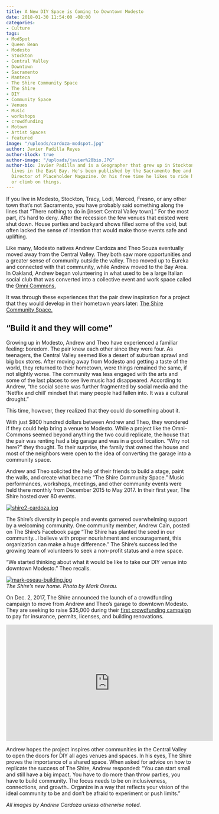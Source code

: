 ```yaml
---
title: A New DIY Space is Coming to Downtown Modesto
date: 2018-01-30 11:54:00 -08:00
categories:
- Culture
tags:
- ModSpot
- Queen Bean
- Modesto
- Stockton
- Central Valley
- Downtown
- Sacramento
- Manteca
- The Shire Community Space
- The Shire
- DIY
- Community Space
- Venues
- Music
- workshops
- crowdfunding
- Motown
- Artist Spaces
- featured
image: "/uploads/cardoza-modspot.jpg"
author: Javier Padilla Reyes
author-block: true
author-image: "/uploads/javier%20bio.JPG"
author-bio: Javier Padilla and is a Geographer that grew up in Stockton, CA and currently
  lives in the East Bay. He's been published by the Sacramento Bee and is the Executive
  Director of Placeholder Magazine. On his free time he likes to ride his bike, garden,
  or climb on things.
---
```


If you live in Modesto, Stockton, Tracy, Lodi, Merced, Fresno, or any other town that’s not Sacramento, you have probably said something along the lines that “There nothing to do in [insert Central Valley town].” For the most part, it’s hard to deny. After the recession the few venues that existed were shut down. House parties and backyard shows filled some of the void, but often lacked the sense of intention that would make those events safe and uplifting.

Like many, Modesto natives Andrew Cardoza and Theo Souza eventually moved away from the Central Valley. They both saw more opportunities and a greater sense of community outside the valley. Theo moved up to Eureka and connected with that community, while Andrew moved to the Bay Area. In Oakland, Andrew began volunteering in what used to be a large Italian social club that was converted into a collective event and work space called the [Omni Commons.](https://omnicommons.org/)  

It was through these experiences that the pair drew inspiration for a project that they would develop in their hometown years later: [The Shire Community Space.](https://www.facebook.com/TheShireCS/)  
   
## “Build it and they will come”  
Growing up in Modesto, Andrew and Theo have experienced a familiar feeling: boredom. The pair knew each other since they were four. As teenagers, the Central Valley seemed like a desert of suburban sprawl and big box stores. After moving away from Modesto and getting a taste of the world, they returned to their hometown, were things remained the same, if not slightly worse. The community was less engaged with the arts and some of the last places to see live music had disappeared. According to Andrew, “the social scene was further fragmented by social media and the ‘Netflix and chill’ mindset that many people had fallen into. It was a cultural drought.”   
   
This time, however, they realized that they could do something about it.  
  
With just $800 hundred dollars between Andrew and Theo, they wondered if they could help bring a venue to Modesto. While a project like the Omni-Commons seemed beyond anything the two could replicate, the house that the pair was renting had a big garage and was in a good location. “Why not here?” they thought. To their surprise, the family that owned the house and most of the neighbors were open to the idea of converting the garage into a community space.

Andrew and Theo solicited the help of their friends to build a stage, paint the walls, and create what became “The Shire Community Space.” Music performances, workshops, meetings, and other community events were held there monthly from December 2015 to May 2017. In their first year, The Shire hosted over 80 events.

[![shire2-cardoza.jpg](/uploads/shire2-cardoza.jpg)
](https://www.theshire.space)  

The Shire’s diversity in people and events garnered overwhelming support by a welcoming community. One community member, Andrew Cain, posted on The Shire’s Facebook page “The Shire has planted the seed in our community…I believe with proper nourishment and encouragement, this organization can make a huge difference.”
The Shire’s success led the growing team of volunteers to seek a non-profit status and a new space. 

“We started thinking about what it would be like to take our DIY venue into downtown Modesto.” Theo recalls.   


[![mark-oseau-building.jpg](/uploads/mark-oseau-building.jpg)
](https://www.theshire.space)  
_The Shire’s new home. Photo by Mark Oseau._  
   
  
On Dec. 2, 2017, The Shire announced the launch of a crowdfunding campaign to move from Andrew and Theo’s garage to downtown Modesto. They are seeking to raise $35,000 during their [first crowdfunding campaign](https://www.generosity.com/community-fundraising/help-bring-the-shire-community-space-downtown) to pay for insurance, permits, licenses, and building renovations.   
   
<iframe width="560" height="315" src="https://www.youtube-nocookie.com/embed/jeGohWSPbpo?rel=0" frameborder="0" allow="autoplay; encrypted-media" allowfullscreen></iframe>   
      
Andrew hopes the project inspires other communities in the Central Valley to open the doors for DIY all ages venues and spaces. In his eyes, The Shire proves the importance of a shared space. When asked for advice on how to replicate the success of The Shire, Andrew responded: “You can start small and still have a big impact. You have to do more than throw parties, you have to build community. The focus needs to be on inclusiveness, connections, and growth.. Organize in a way that reflects your vision of the ideal community to be and don’t be afraid to experiment or push limits.”   
   

_All images by Andrew Cardoza unless otherwise noted._